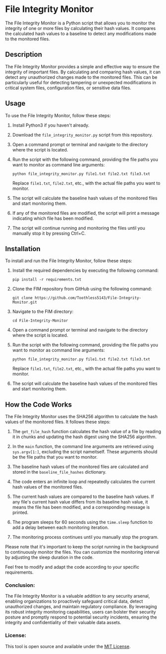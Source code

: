 # File Integrity Monitor

The File Integrity Monitor is a Python script that allows you to monitor the integrity of one or more files by calculating their hash values. It compares the calculated hash values to a baseline to detect any modifications made to the monitored files.

## Description

The File Integrity Monitor provides a simple and effective way to ensure the integrity of important files. By calculating and comparing hash values, it can detect any unauthorized changes made to the monitored files. This can be particularly useful for detecting tampering or unexpected modifications in critical system files, configuration files, or sensitive data files.

## Usage

To use the File Integrity Monitor, follow these steps:

1. Install Python3 if you haven't already.

2. Download the `file_integrity_monitor.py` script from this repository.

3. Open a command prompt or terminal and navigate to the directory where the script is located.

4. Run the script with the following command, providing the file paths you want to monitor as command line arguments:

   ```
   python file_integrity_monitor.py file1.txt file2.txt file3.txt
   ```

   Replace `file1.txt`, `file2.txt`, etc., with the actual file paths you want to monitor.

5. The script will calculate the baseline hash values of the monitored files and start monitoring them.

6. If any of the monitored files are modified, the script will print a message indicating which file has been modified.

7. The script will continue running and monitoring the files until you manually stop it by pressing Ctrl+C.

## Installation

To install and run the File Integrity Monitor, follow these steps:

1. Install the required dependencies by executing the following command:
   ```
   pip install -r requirements.txt
   ```
   
2. Clone the FIM repository from GitHub using the following command:
   ```
   git clone https://github.com/Toothless5143/File-Integrity-Monitor.git
   ```

3. Navigate to the FIM directory:
   ```
   cd File-Integrity-Monitor
   ```

4. Open a command prompt or terminal and navigate to the directory where the script is located.

4. Run the script with the following command, providing the file paths you want to monitor as command line arguments:

   ```
   python file_integrity_monitor.py file1.txt file2.txt file3.txt
   ```

   Replace `file1.txt`, `file2.txt`, etc., with the actual file paths you want to monitor.

5. The script will calculate the baseline hash values of the monitored files and start monitoring them.

## How the Code Works

The File Integrity Monitor uses the SHA256 algorithm to calculate the hash values of the monitored files. It follows these steps:

1. The `get_file_hash` function calculates the hash value of a file by reading it in chunks and updating the hash digest using the SHA256 algorithm.

2. In the `main` function, the command line arguments are retrieved using `sys.argv[1:]`, excluding the script nameitself. These arguments should be the file paths that you want to monitor.

3. The baseline hash values of the monitored files are calculated and stored in the `baseline_file_hashes` dictionary.

4. The code enters an infinite loop and repeatedly calculates the current hash values of the monitored files.

5. The current hash values are compared to the baseline hash values. If any file's current hash value differs from its baseline hash value, it means the file has been modified, and a corresponding message is printed.

6. The program sleeps for 60 seconds using the `time.sleep` function to add a delay between each monitoring iteration.

7. The monitoring process continues until you manually stop the program.

Please note that it's important to keep the script running in the background to continuously monitor the files. You can customize the monitoring interval by adjusting the sleep duration in the code.

Feel free to modify and adapt the code according to your specific requirements.


### Conclusion:
The File Integrity Monitor is a valuable addition to any security arsenal, enabling organizations to proactively safeguard critical data, detect unauthorized changes, and maintain regulatory compliance. By leveraging its robust integrity monitoring capabilities, users can bolster their security posture and promptly respond to potential security incidents, ensuring the integrity and confidentiality of their valuable data assets.

### License:
This tool is open source and available under the [MIT License](/LICENSE).
